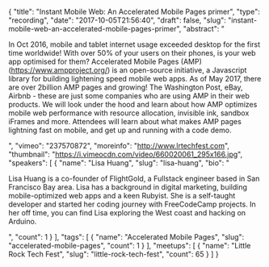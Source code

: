 {
  "title": "Instant Mobile Web: An Accelerated Mobile Pages primer",
  "type": "recording",
  "date": "2017-10-05T21:56:40",
  "draft": false,
  "slug": "instant-mobile-web-an-accelerated-mobile-pages-primer",
  "abstract": "<p>In Oct 2016, mobile and tablet internet usage exceeded desktop for the first time worldwide! With over 50% of your users on their phones, is your web app optimised for them? Accelerated Mobile Pages (AMP)(https://www.ampproject.org/) is an open-source initiative, a Javascript library for building lightening speed mobile web apps. As of May 2017, there are over 2billion AMP pages and growing! The Washington Post, eBay, Airbnb - these are just some companies who are using AMP in their web products. We will look under the hood and learn about how AMP optimizes mobile web performance with resource allocation, invisible ink, sandbox iFrames and more. Attendees will learn about what makes AMP pages lightning fast on mobile, and get up and running with a code demo.</p>",
  "vimeo": "237570872",
  "moreinfo": "http://www.lrtechfest.com",
  "thumbnail": "https://i.vimeocdn.com/video/660020061_295x166.jpg",
  "speakers": [
    {
      "name": "Lisa Huang",
      "slug": "lisa-huang",
      "bio": "<p>Lisa Huang is a co-founder of FlightGold, a Fullstack engineer based in San Francisco Bay area. Lisa has a background in digital marketing, building mobile-optimized web apps and a keen Rubyist. She is a self-taught developer and started her coding journey with FreeCodeCamp projects. In her off time, you can find Lisa exploring the West coast and hacking on Arduino.</p>",
      "count": 1
    }
  ],
  "tags": [
    {
      "name": "Accelerated Mobile Pages",
      "slug": "accelerated-mobile-pages",
      "count": 1
    }
  ],
  "meetups": [
    {
      "name": "Little Rock Tech Fest",
      "slug": "little-rock-tech-fest",
      "count": 65
    }
  ]
}